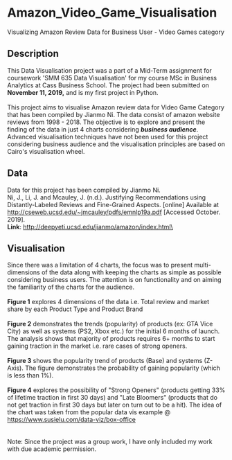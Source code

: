 # Amazon_Video_Game_Visualisation
Visualizing Amazon Review Data for Business User - Video Games category

## Description

This Data Visualisation project was a part of a Mid-Term assignment for coursework 'SMM 635 Data Visualisation' for my course MSc in Business Analytics at Cass Business School. The project had been submitted on **November 11, 2019,** and is my first project in Python. \
\
This project aims to visualise Amazon review data for Video Game Category that has been compiled by Jianmo Ni. The data consist of amazon website reviews from 1998 - 2018. The objective is to explore and present the finding of the data in just 4 charts considering  ***business audience***. Advanced visualisation techniques have not been used for this project considering business audience and the visualisation principles are based on Cairo's visualisation wheel.

## Data

Data for this project has been compiled by Jianmo Ni.\
Ni, J., Li, J. and Mcauley, J. (n.d.). Justifying Recommendations using Distantly-Labeled Reviews and Fine-Grained Aspects. [online] Available at http://cseweb.ucsd.edu/~jmcauley/pdfs/emnlp19a.pdf [Accessed October. 2019].\
**Link**: http://deepyeti.ucsd.edu/jianmo/amazon/index.html\

## Visualisation
Since there was a limitation of 4 charts, the focus was to present multi-dimensions of the data along with keeping the charts as simple as possible considering business users. The attention is on functionality and on aiming the familiarity of the charts for the audience. \
\
**Figure 1** explores 4 dimensions of the data i.e. Total review and market share by each Product Type and Product Brand\
\
**Figure 2** demonstrates the trends (popularity) of products (ex: GTA Vice City) as well as systems (PS2, Xbox etc.) for the initial 6 months of launch. The analysis shows that majority of products requires 6+ months to start gaining traction in the market i.e. rare cases of strong openers.\
\
**Figure 3** shows the popularity trend of products (Base) and systems (Z-Axis). The figure demonstrates the probability of gaining popularity (which is less than 1%). \
\
**Figure 4** explores the possibility of "Strong Openers" (products getting 33% of lifetime traction in first 30 days) and "Late Bloomers" (products that do not get traction in first 30 days but later on turn out to be a hit). The idea of the chart was taken from the popular data vis example @ https://www.susielu.com/data-viz/box-office 
\
\
\
Note: Since the project was a group work, I have only included my work with due academic permission.
